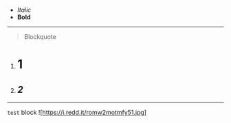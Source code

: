 - _Italic_
- **Bold**
---
> Blockquote
1. # **1**
2. ## _2_
---
`test` block
![https://i.redd.it/romw2motmfy51.jpg]
